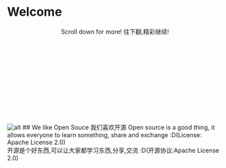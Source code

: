 # Welcome
<center>Scroll down for more! 往下翻,精彩继续!</center>
<br />
<br />
<br />
<br />
<br />
<br />
<br />
<br />
<br />
<br />
<br />
</br>
<img src="https://bafybeibgrul57x7ikvkjxkqdbsetysqnndd3qlvtsydacs7nywphkqkpoe.ipfs.dweb.link/One.svg" alt="alt" title="title"></img>
## We like Open Souce 我们喜欢开源
Open source is a good thing, it allows everyone to learn something, share and exchange :D(License: Apache License 2.0)<br>
开源是个好东西,可以让大家都学习东西,分享,交流 :D(开源协议:Apache License 2.0)
